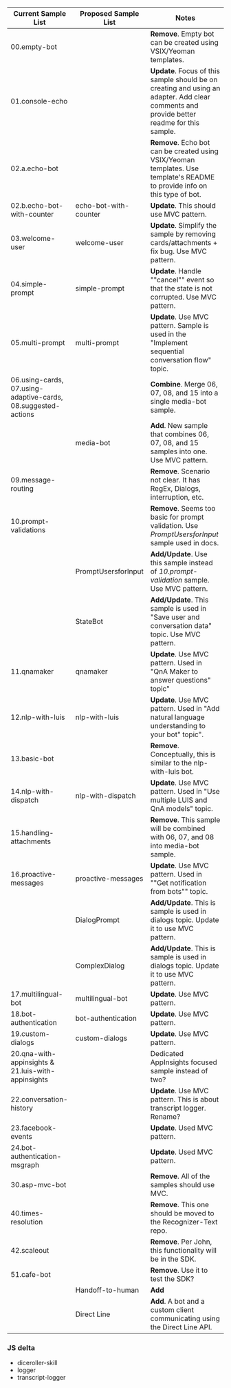 | Current Sample List           | Proposed Sample List  | Notes                                                                        | 
|-------------------------------|-----------------------|------------------------------------------------------------------------------| 
| 00.empty-bot                  |                       |**Remove**. Empty bot can be created using VSIX/Yeoman templates.       | 
| 01.console-echo               |                       |**Update**. Focus of this sample should be on creating and using an adapter. Add clear comments and provide better readme for this sample.        | 
| 02.a.echo-bot                 |                       |**Remove**. Echo bot can be created using VSIX/Yeoman templates. Use template's README to provide info on this type of bot. | 
| 02.b.echo-bot-with-counter    | echo-bot-with-counter |**Update**. This should use MVC pattern.          | 
| 03.welcome-user               | welcome-user          |**Update**. Simplify the sample by removing cards/attachments + fix bug. Use MVC pattern.  | 
| 04.simple-prompt              | simple-prompt         |**Update**. Handle ""cancel"" event so that the state is not corrupted. Use MVC pattern.   | 
| 05.multi-prompt               | multi-prompt          |**Update**. Use MVC pattern. Sample is used in the "Implement sequential conversation flow" topic.  | 
| 06.using-cards, 07.using-adaptive-cards, 08.suggested-actions  |  |**Combine**. Merge 06, 07, 08, and 15 into a single media-bot sample. | 
|                               | media-bot             |**Add**. New sample that combines 06, 07, 08, and 15 samples into one. Use MVC pattern. |
| 09.message-routing            |                       |**Remove**. Scenario not clear. It has RegEx, Dialogs, interruption, etc.| 
| 10.prompt-validations         |                       |**Remove**. Seems too basic for prompt validation. Use _PromptUsersforInput_ sample used in docs.                          | 
|                               | PromptUsersforInput   |**Add/Update**. Use this sample instead of _10.prompt-validation_ sample. Use MVC pattern.                                                                                  | 
|                               | StateBot              |**Add/Update**. This sample is used in "Save user and conversation data" topic. Use MVC pattern.                                                                                    | 
| 11.qnamaker                   | qnamaker              |**Update**. Use MVC pattern. Used in "QnA Maker to answer questions" topic"  | 
| 12.nlp-with-luis              | nlp-with-luis         |**Update**. Use MVC pattern. Used in "Add natural language understanding to your bot" topic". | 
| 13.basic-bot                  |                       |**Remove**. Conceptually, this is similar to the nlp-with-luis bot. | 
| 14.nlp-with-dispatch          | nlp-with-dispatch     |**Update**. Use MVC pattern. Used in "Use multiple LUIS and QnA models" topic.| 
| 15.handling-attachments       |                       |**Remove**. This sample will be combined with 06, 07, and 08 into media-bot sample.  | 
| 16.proactive-messages         | proactive-messages    |**Update**. Use MVC pattern. Used in ""Get notification from bots"" topic.  | 
|                               | DialogPrompt          |**Add/Update**. This is sample is used in dialogs topic. Update it to use MVC pattern.   | 
|                               | ComplexDialog         |**Add/Update**. This is sample is used in dialogs topic. Update it to use MVC pattern.    | 
| 17.multilingual-bot           | multilingual-bot      |**Update**. Use MVC pattern.            | 
| 18.bot-authentication         | bot-authentication    |**Update**. Use MVC pattern.    | 
| 19.custom-dialogs             | custom-dialogs        |**Update**. Use MVC pattern.                        | 
| 20.qna-with-appinsights  &  21.luis-with-appinsights    |              |Dedicated AppInsights focused sample instead of two?| 
| 22.conversation-history       |                       |**Update**. Use MVC pattern. This is about transcript logger. Rename?        | 
| 23.facebook-events            |                       |**Update**. Used MVC pattern.                                                 | 
| 24.bot-authentication-msgraph |                       |**Update**. Used MVC pattern.                                         | 
| 30.asp-mvc-bot                |                       |**Remove**. All of the samples should use MVC.       | 
| 40.times-resolution           |                       |**Remove**. This one should be moved to the Recognizer-Text repo.             | 
| 42.scaleout                   |                       |**Remove**. Per John, this functionality will be in the SDK.                | 
| 51.cafe-bot                   |                       |**Remove**. Use it to test the SDK?        |                     
|                               | Handoff-to-human     |**Add**    |
|                               | Direct Line           |**Add**. A bot and a custom client communicating  using the Direct Line API. |


### JS delta                                               
- diceroller-skill                                                                                                                  
- logger
- transcript-logger                                                                                                                     
